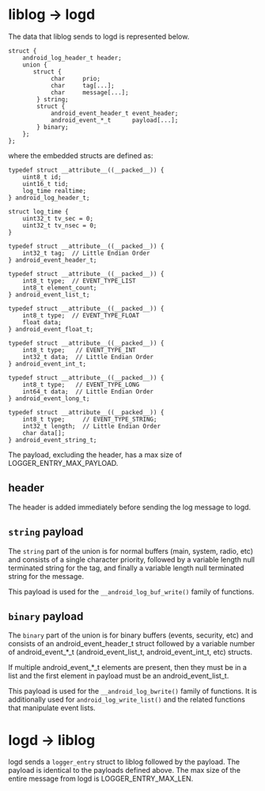 # liblog -> logd

The data that liblog sends to logd is represented below.

    struct {
        android_log_header_t header;
        union {
           struct {
                char     prio;
                char     tag[...];
                char     message[...];
            } string;
            struct {
                android_event_header_t event_header;
                android_event_*_t      payload[...];
            } binary;
        };
    };

where the embedded structs are defined as:

    typedef struct __attribute__((__packed__)) {
        uint8_t id;
        uint16_t tid;
        log_time realtime;
    } android_log_header_t;

    struct log_time {
        uint32_t tv_sec = 0;
        uint32_t tv_nsec = 0;
    }

    typedef struct __attribute__((__packed__)) {
        int32_t tag;  // Little Endian Order
    } android_event_header_t;

    typedef struct __attribute__((__packed__)) {
        int8_t type;  // EVENT_TYPE_LIST
        int8_t element_count;
    } android_event_list_t;

    typedef struct __attribute__((__packed__)) {
        int8_t type;  // EVENT_TYPE_FLOAT
        float data;
    } android_event_float_t;

    typedef struct __attribute__((__packed__)) {
        int8_t type;   // EVENT_TYPE_INT
        int32_t data;  // Little Endian Order
    } android_event_int_t;

    typedef struct __attribute__((__packed__)) {
        int8_t type;   // EVENT_TYPE_LONG
        int64_t data;  // Little Endian Order
    } android_event_long_t;

    typedef struct __attribute__((__packed__)) {
        int8_t type;     // EVENT_TYPE_STRING;
        int32_t length;  // Little Endian Order
        char data[];
    } android_event_string_t;

The payload, excluding the header, has a max size of LOGGER_ENTRY_MAX_PAYLOAD.

## header

The header is added immediately before sending the log message to logd.

## `string` payload

The `string` part of the union is for normal buffers (main, system, radio, etc) and consists of a
single character priority, followed by a variable length null terminated string for the tag, and
finally a variable length null terminated string for the message.

This payload is used for the `__android_log_buf_write()` family of functions.

## `binary` payload

The `binary` part of the union is for binary buffers (events, security, etc) and consists of an
android_event_header_t struct followed by a variable number of android_event_*_t
(android_event_list_t, android_event_int_t, etc) structs.

If multiple android_event_*_t elements are present, then they must be in a list and the first
element in payload must be an android_event_list_t.

This payload is used for the `__android_log_bwrite()` family of functions. It is additionally used
for `android_log_write_list()` and the related functions that manipulate event lists.

# logd -> liblog

logd sends a `logger_entry` struct to liblog followed by the payload. The payload is identical to
the payloads defined above. The max size of the entire message from logd is LOGGER_ENTRY_MAX_LEN.
